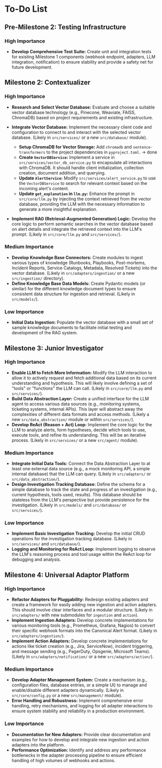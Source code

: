 # To-Do List

## Pre-Milestone 2: Testing Infrastructure

### High Importance
- **Develop Comprehensive Test Suite:** Create unit and integration tests for existing Milestone 1 components (webhook endpoint, adapters, LLM integration, notification) to ensure stability and provide a safety net for future development.

## Milestone 2: Contextualizer

### High Importance
- **Research and Select Vector Database:** Evaluate and choose a suitable vector database technology (e.g., Pinecone, Weaviate, FAISS, ChromaDB) based on project requirements and existing infrastructure.
- **Integrate Vector Database:** Implement the necessary client code and configuration to connect to and interact with the selected vector database. (Likely in `src/services/` or a new `src/database/` module).
  - **Setup ChromaDB for Vector Storage:** Add `chromadb` and `sentence-transformers` to the project dependencies in `pyproject.toml`.
  -> done
  - **Create `VectorDBService`:** Implement a service in `src/services/vector_db_service.py` to encapsulate all interactions with ChromaDB. It should handle client initialization, collection creation, document addition, and querying.
  - **Update `AlertService`:** Modify `src/services/alert_service.py` to use the `VectorDBService` to search for relevant context based on the incoming alert's content.
  - **Update `get_explanation` in `llm.py`:** Enhance the prompt in `src/core/llm.py` by injecting the context retrieved from the vector database, providing the LLM with the necessary information to generate a more insightful explanation.

- **Implement RAG (Retrieval-Augmented Generation) Logic:** Develop the core logic to perform semantic searches in the vector database based on alert details and integrate the retrieved context into the LLM's prompt. (Likely in `src/core/llm.py` and `src/services/`).

### Medium Importance
- **Develop Knowledge Base Connectors:** Create modules to ingest various types of knowledge (Runbooks, Playbooks, Post-mortems, Incident Reports, Service Catalogs, Metadata, Resolved Tickets) into the vector database. (Likely in `src/adapters/ingestion/` or a new `src/ingestion/` directory).
- **Define Knowledge Base Data Models:** Create Pydantic models (or similar) for the different knowledge document types to ensure consistent data structure for ingestion and retrieval. (Likely in `src/models/`).

### Low Importance
- **Initial Data Ingestion:** Populate the vector database with a small set of sample knowledge documents to facilitate initial testing and development of the RAG system.

## Milestone 3: Junior Investigator

### High Importance
- **Enable LLM to Fetch More Information:** Modify the LLM interaction to allow it to actively request and fetch additional data based on its current understanding and hypothesis. This will likely involve defining a set of "tools" or "functions" the LLM can call. (Likely in `src/core/llm.py` and `src/services/`).
- **Build Data Abstraction Layer:** Create a unified interface for the LLM agent to access various data sources (e.g., monitoring systems, ticketing systems, internal APIs). This layer will abstract away the complexities of different data formats and access methods. (Likely a new `src/data_abstraction/` module or within `src/services/`).
- **Develop ReAct (Reason + Act) Loop:** Implement the core logic for the LLM to analyze alerts, form hypotheses, decide which tools to use, execute tools, and refine its understanding. This will be an iterative process. (Likely in `src/services/` or a new `src/agent/` module).

### Medium Importance
- **Integrate Initial Data Tools:** Connect the Data Abstraction Layer to at least one external data source (e.g., a mock monitoring API, a simple internal database) that the LLM can query. (Likely in `src/adapters/` or `src/data_abstraction/`).
- **Design Investigation Tracking Database:** Define the schema for a simple database to track the state and progress of an investigation (e.g., current hypothesis, tools used, results). This database should be stateless from the LLM's perspective but provide persistence for the investigation. (Likely in `src/models/` and `src/database/` or `src/services/`).

### Low Importance
- **Implement Basic Investigation Tracking:** Develop the initial CRUD operations for the investigation tracking database. (Likely in `src/services/` and `src/database/`).
- **Logging and Monitoring for ReAct Loop:** Implement logging to observe the LLM's reasoning process and tool usage within the ReAct loop for debugging and analysis.

## Milestone 4: Universal Adaptor Platform

### High Importance
- **Refactor Adapters for Pluggability:** Redesign existing adapters and create a framework for easily adding new ingestion and action adapters. This should involve clear interfaces and a modular structure. (Likely in `src/adapters/` with new submodules for `ingestion` and `action`).
- **Implement Ingestion Adapters:** Develop concrete implementations for various monitoring tools (e.g., Prometheus, Grafana, Nagios) to convert their specific webhook formats into the Canonical Alert format. (Likely in `src/adapters/ingestion/`).
- **Implement Action Adapters:** Develop concrete implementations for actions like ticket creation (e.g., Jira, ServiceNow), incident triggering, and message sending (e.g., PagerDuty, Opsgenie, Microsoft Teams). (Likely in `src/adapters/notification/` or a new `src/adapters/action/`).

### Medium Importance
- **Develop Adapter Management System:** Create a mechanism (e.g., configuration files, database entries, or a simple UI) to manage and enable/disable different adapters dynamically. (Likely in `src/core/config.py` or a new `src/management/` module).
- **Error Handling and Robustness:** Implement comprehensive error handling, retry mechanisms, and logging for all adapter interactions to ensure system stability and reliability in a production environment.

### Low Importance
- **Documentation for New Adapters:** Provide clear documentation and examples for how to develop and integrate new ingestion and action adapters into the platform.
- **Performance Optimization:** Identify and address any performance bottlenecks in the adapter processing pipeline to ensure efficient handling of high volumes of webhooks and actions.
